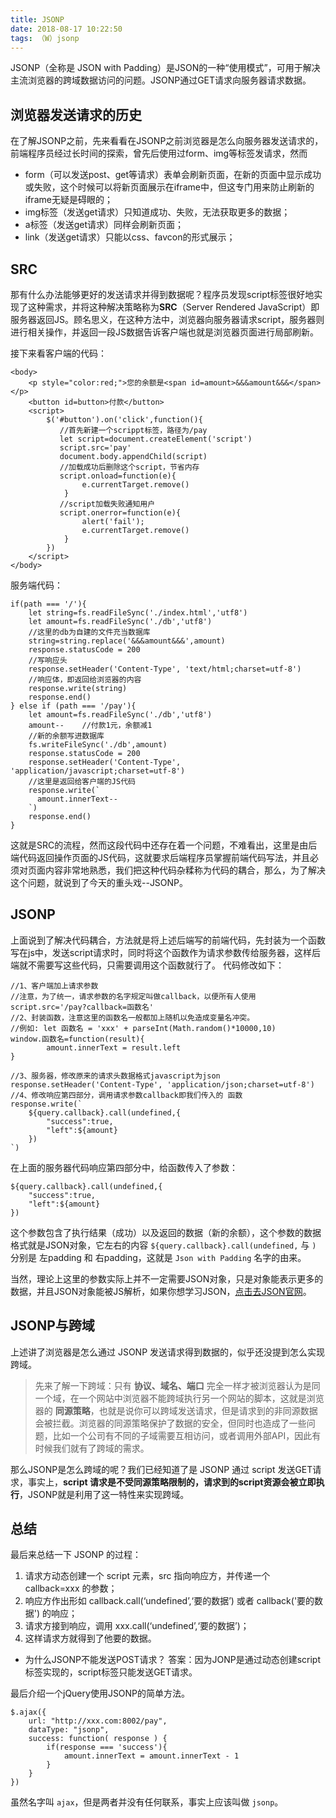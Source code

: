 ```yaml
---
title: JSONP
date: 2018-08-17 10:22:50
tags: （W）jsonp
---
```


JSONP（全称是 JSON with Padding）是JSON的一种“使用模式”，可用于解决主流浏览器的跨域数据访问的问题。JSONP通过GET请求向服务器请求数据。

## 浏览器发送请求的历史

在了解JSONP之前，先来看看在JSONP之前浏览器是怎么向服务器发送请求的，前端程序员经过长时间的探索，曾先后使用过form、img等标签发请求，然而

+ form（可以发送post、get等请求）表单会刷新页面，在新的页面中显示成功或失败，这个时候可以将新页面展示在iframe中，但这专门用来防止刷新的iframe无疑是碍眼的；
+ img标签（发送get请求）只知道成功、失败，无法获取更多的数据；
+ a标签（发送get请求）同样会刷新页面；
+ link（发送get请求）只能以css、favcon的形式展示；

## SRC

那有什么办法能够更好的发送请求并得到数据呢？程序员发现script标签很好地实现了这种需求，并将这种解决策略称为**SRC**（Server Rendered JavaScript）即服务器返回JS。顾名思义，在这种方法中，浏览器向服务器请求script，服务器则进行相关操作，并返回一段JS数据告诉客户端也就是浏览器页面进行局部刷新。

接下来看客户端的代码：

	<body>
	    <p style="color:red;">您的余额是<span id=amount>&&&amount&&&</span></p>
	    <button id=button>付款</button>
	    <script>
	        $('#button').on('click',function(){
			   //首先新建一个scrippt标签，路径为/pay
	           let script=document.createElement('script') 
	           script.src='pay' 
	           document.body.appendChild(script)
			   //加载成功后删除这个script，节省内存
	           script.onload=function(e){
	                e.currentTarget.remove()
	            }
			   //script加载失败通知用户
	           script.onerror=function(e){
	                alert('fail'); 
	                e.currentTarget.remove()
	            }
	        })
	    </script>
	</body>

服务端代码：

	if(path === '/'){
	    let string=fs.readFileSync('./index.html','utf8')
	    let amount=fs.readFileSync('./db','utf8')
		//这里的db为自建的文件充当数据库
	    string=string.replace('&&&amount&&&',amount)
	    response.statusCode = 200
		//写响应头
	    response.setHeader('Content-Type', 'text/html;charset=utf-8')
		//响应体，即返回给浏览器的内容
	    response.write(string)
	    response.end()
	} else if (path === '/pay'){
	    let amount=fs.readFileSync('./db','utf8')
	    amount--	//付款1元，余额减1
		//新的余额写进数据库
	    fs.writeFileSync('./db',amount)  
	    response.statusCode = 200
	    response.setHeader('Content-Type', 'application/javascript;charset=utf-8')
		//这里是返回给客户端的JS代码
	    response.write(`
	      amount.innerText--
	    `) 
	    response.end()
	}

这就是SRC的流程，然而这段代码中还存在着一个问题，不难看出，这里是由后端代码返回操作页面的JS代码，这就要求后端程序员掌握前端代码写法，并且必须对页面内容非常地熟悉，我们把这种代码杂糅称为代码的耦合，那么，为了解决这个问题，就说到了今天的重头戏--JSONP。

## JSONP

上面说到了解决代码耦合，方法就是将上述后端写的前端代码，先封装为一个函数写在js中，发送script请求时，同时将这个函数作为请求参数传给服务器，这样后端就不需要写这些代码，只需要调用这个函数就行了。
代码修改如下：
	
	//1、客户端加上请求参数
	//注意，为了统一，请求参数的名字规定叫做callback，以便所有人使用
	script.src='/pay?callback=函数名'
	//2、封装函数，注意这里的函数名一般都加上随机以免造成变量名冲突。
	//例如: let 函数名 = 'xxx' + parseInt(Math.random()*10000,10)
	window.函数名=function(result){
            amount.innerText = result.left
    }

	//3、服务器，修改原来的请求头数据格式javascript为json
	response.setHeader('Content-Type', 'application/json;charset=utf-8')
	//4、修改响应第四部分，调用请求参数callback即我们传入的 函数
	response.write(`
	    ${query.callback}.call(undefined,{
	        "success":true,
	        "left":${amount}
	    })
	`)

在上面的服务器代码响应第四部分中，给函数传入了参数：

	${query.callback}.call(undefined,{
		"success":true,
		"left":${amount}
	})


这个参数包含了执行结果（成功）以及返回的数据（新的余额），这个参数的数据格式就是JSON对象，它左右的内容 `${query.callback}.call(undefined,` 与 `)`  分别是 左padding 和 右padding，这就是 `Json with Padding` 名字的由来。

当然，理论上这里的参数实际上并不一定需要JSON对象，只是对象能表示更多的数据，并且JSON对象能被JS解析，如果你想学习JSON，[点击去JSON官网](https://www.json.org/ "这里是JSON官网")。

## JSONP与跨域
上述讲了浏览器是怎么通过 JSONP 发送请求得到数据的，似乎还没提到怎么实现跨域。

>先来了解一下跨域：只有 **协议、域名、端口** 完全一样才被浏览器认为是同一个域，在一个网站中浏览器不能跨域执行另一个网站的脚本，这就是浏览器的 **同源策略**，也就是说你可以跨域发送请求，但是请求到的非同源数据会被拦截。浏览器的同源策略保护了数据的安全，但同时也造成了一些问题，比如一个公司有不同的子域需要互相访问，或者调用外部API，因此有时候我们就有了跨域的需求。

那么JSONP是怎么跨域的呢？我们已经知道了是 JSONP 通过 script 发送GET请求，事实上，**script 请求是不受同源策略限制的，请求到的script资源会被立即执行**，JSONP就是利用了这一特性来实现跨域。

## 总结

最后来总结一下 JSONP 的过程：

1. 请求方动态创建一个 script 元素，src 指向响应方，并传递一个 callback=xxx 的参数；
2. 响应方作出形如 callback.call(‘undefined’,‘要的数据’) 或者 callback('要的数据') 的响应；
3. 请求方接到响应，调用 xxx.call(‘undefined’,‘要的数据’)；
4. 这样请求方就得到了他要的数据。

+ 为什么JSONP不能发送POST请求？
答案：因为JONP是通过动态创建script标签实现的，script标签只能发送GET请求。

最后介绍一个jQuery使用JSONP的简单方法。

	$.ajax({
	    url: "http://xxx.com:8002/pay",
	    dataType: "jsonp",
	    success: function( response ) {
	        if(response === 'success'){
	            amount.innerText = amount.innerText - 1
	        }
	    }
	})
虽然名字叫 `ajax`，但是两者并没有任何联系，事实上应该叫做 `jsonp`。
